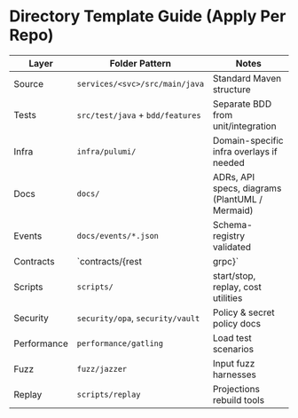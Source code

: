 # Directory Template Guide (Apply Per Repo)

| Layer | Folder Pattern | Notes |
|-------|----------------|-------|
| Source | `services/<svc>/src/main/java` | Standard Maven structure |
| Tests | `src/test/java` + `bdd/features` | Separate BDD from unit/integration |
| Infra | `infra/pulumi/` | Domain-specific infra overlays if needed |
| Docs | `docs/` | ADRs, API specs, diagrams (PlantUML / Mermaid) |
| Events | `docs/events/*.json` | Schema-registry validated |
| Contracts | `contracts/{rest|grpc}` | Pact / proto golden files |
| Scripts | `scripts/` | start/stop, replay, cost utilities |
| Security | `security/opa`, `security/vault` | Policy & secret policy docs |
| Performance | `performance/gatling` | Load test scenarios |
| Fuzz | `fuzz/jazzer` | Input fuzz harnesses |
| Replay | `scripts/replay` | Projections rebuild tools |
